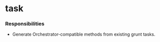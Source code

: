 # task

### Responsibilities

* Generate Orchestrator-compatible methods from existing grunt tasks.
